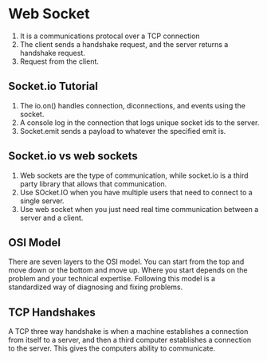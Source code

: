 # Web Socket  

1. It is a communications protocal over a TCP connection  
2. The client sends a handshake request, and the server returns a handshake request.  
3. Request from the client.  

## Socket.io Tutorial  

1. The io.on() handles connection, diconnections, and events using the socket.  
2. A console log in the connection that logs unique socket ids to the server.  
3. Socket.emit sends a payload to whatever the specified emit is.  

## Socket.io vs web sockets  

1. Web sockets are the type of communication, while socket.io is a third party library that allows that communication.  
2. Use SOcket.IO when you have multiple users that need to connect to a single server.  
3. Use web socket when you just need real time communication between a server and a client.  

## OSI Model  

There are seven layers to the OSI model. You can start from the top and move down or the bottom and move up. Where you start depends on the problem and your technical expertise. Following this model is a standardized way of diagnosing and fixing problems.  


## TCP Handshakes  

A TCP three way handshake is when a machine establishes a connection from itself to a server, and then a third computer establishes a connection to the server. This gives the computers ability to communicate.  
